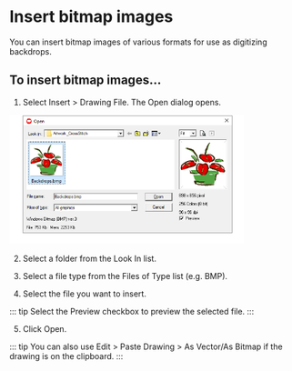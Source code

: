 # Insert bitmap images

You can insert bitmap images of various formats for use as digitizing backdrops.

## To insert bitmap images...

1. Select Insert > Drawing File. The Open dialog opens.

![OpenBackdrop.png](assets/OpenBackdrop.png)

2. Select a folder from the Look In list.

3. Select a file type from the Files of Type list (e.g. BMP).

4. Select the file you want to insert.

::: tip
Select the Preview checkbox to preview the selected file.
:::

5. Click Open.

::: tip
You can also use Edit > Paste Drawing > As Vector/As Bitmap if the drawing is on the clipboard.
:::

